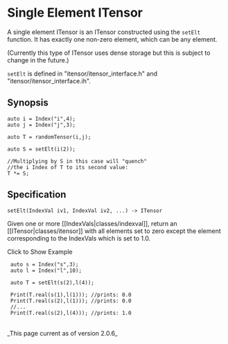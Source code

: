 # Single Element ITensor

A single element ITensor is an ITensor constructed using the `setElt` function.
It has exactly one non-zero element, which can be any element.

(Currently this type of ITensor uses dense storage but this is subject to change in the future.)

`setElt` is defined in "itensor/itensor_interface.h" and "itensor/itensor_interface.ih".

## Synopsis

    auto i = Index("i",4);
    auto j = Index("j",3);

    auto T = randomTensor(i,j);

    auto S = setElt(i(2));

    //Multiplying by S in this case will "quench"
    //the i Index of T to its second value:
    T *= S;

## Specification

`setElt(IndexVal iv1, IndexVal iv2, ...) -> ITensor`

Given one or more [[IndexVals|classes/indexval]], return an [[ITensor|classes/itensor]] with all elements set to zero
except the element corresponding to the IndexVals which is set to 1.0.

<div class="example_clicker">Click to Show Example</div>

     auto s = Index("s",3);
     auto l = Index("l",10);

     auto T = setElt(s(2),l(4));

     Print(T.real(s(1),l(1))); //prints: 0.0
     Print(T.real(s(2),l(1))); //prints: 0.0
     //...
     Print(T.real(s(2),l(4))); //prints: 1.0

<br/>
_This page current as of version 2.0.6_
